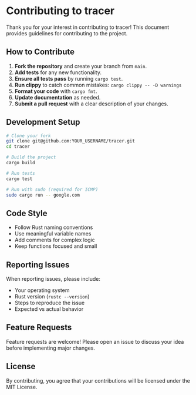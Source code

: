 # Contributing to tracer

Thank you for your interest in contributing to tracer! This document provides guidelines for contributing to the project.

## How to Contribute

1. **Fork the repository** and create your branch from `main`.
2. **Add tests** for any new functionality.
3. **Ensure all tests pass** by running `cargo test`.
4. **Run clippy** to catch common mistakes: `cargo clippy -- -D warnings`
5. **Format your code** with `cargo fmt`.
6. **Update documentation** as needed.
7. **Submit a pull request** with a clear description of your changes.

## Development Setup

```bash
# Clone your fork
git clone git@github.com:YOUR_USERNAME/tracer.git
cd tracer

# Build the project
cargo build

# Run tests
cargo test

# Run with sudo (required for ICMP)
sudo cargo run -- google.com
```

## Code Style

- Follow Rust naming conventions
- Use meaningful variable names
- Add comments for complex logic
- Keep functions focused and small

## Reporting Issues

When reporting issues, please include:
- Your operating system
- Rust version (`rustc --version`)
- Steps to reproduce the issue
- Expected vs actual behavior

## Feature Requests

Feature requests are welcome! Please open an issue to discuss your idea before implementing major changes.

## License

By contributing, you agree that your contributions will be licensed under the MIT License.